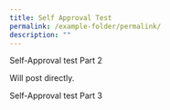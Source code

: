 ```yaml
---
title: Self Approval Test
permalink: /example-folder/permalink/
description: ""
---
```

Self-Approval test Part 2

Will post directly.

Self-Approval test Part 3
